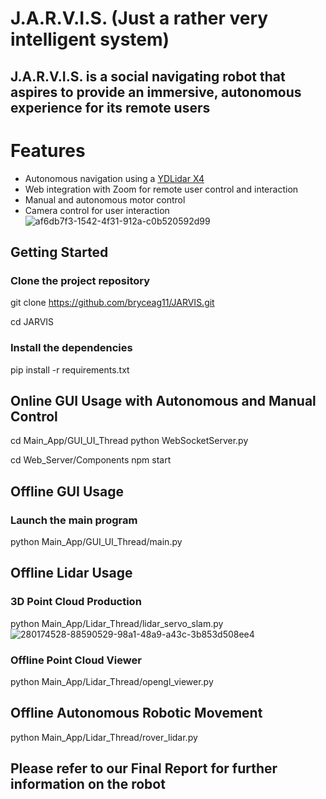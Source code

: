 # J.A.R.V.I.S. (Just a rather very intelligent system)

## J.A.R.V.I.S. is a social navigating robot that aspires to provide an immersive, autonomous experience for its remote users

# Features
* Autonomous navigation using a [YDLidar X4](https://github.com/YDLIDAR/YDLidar-SDK)
* Web integration with Zoom for remote user control and interaction
* Manual and autonomous motor control
* Camera control for user interaction
![af6db7f3-1542-4f31-912a-c0b520592d99](https://github.com/bryceag11/JARVIS/assets/67086260/443917c3-1803-451b-923d-47b23a8565f3)

## Getting Started
### Clone the project repository
git clone https://github.com/bryceag11/JARVIS.git

cd JARVIS

### Install the dependencies
pip install -r requirements.txt

## Online GUI Usage with Autonomous and Manual Control
cd Main_App/GUI_UI_Thread 
python WebSocketServer.py

cd Web_Server/Components
npm start

## Offline GUI Usage
### Launch the main program
python Main_App/GUI_UI_Thread/main.py

## Offline Lidar Usage
### 3D Point Cloud Production
python Main_App/Lidar_Thread/lidar_servo_slam.py
![280174528-88590529-98a1-48a9-a43c-3b853d508ee4](https://github.com/bryceag11/JARVIS/assets/67086260/53a1c7e2-c1f1-445c-97e3-ae879bf7a653)

### Offline Point Cloud Viewer
python Main_App/Lidar_Thread/opengl_viewer.py

## Offline Autonomous Robotic Movement
python Main_App/Lidar_Thread/rover_lidar.py


## Please refer to our Final Report for further information on the robot
